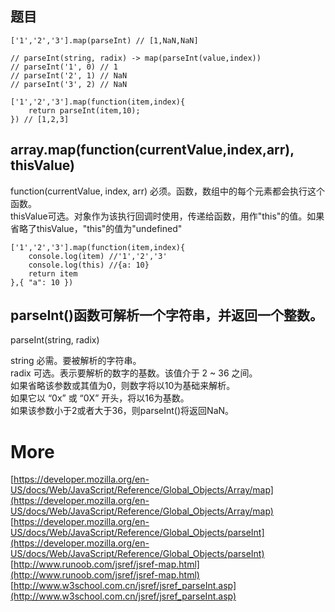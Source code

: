 ## 题目
```
['1','2','3'].map(parseInt) // [1,NaN,NaN]

// parseInt(string, radix) -> map(parseInt(value,index))
// parseInt('1', 0) // 1
// parseInt('2', 1) // NaN
// parseInt('3', 2) // NaN

['1','2','3'].map(function(item,index){
	return parseInt(item,10);
}) // [1,2,3]

```

## array.map(function(currentValue,index,arr), thisValue)

function(currentValue, index, arr) 必须。函数，数组中的每个元素都会执行这个函数。  
thisValue可选。对象作为该执行回调时使用，传递给函数，用作"this"的值。如果省略了thisValue，"this"的值为"undefined"

```
['1','2','3'].map(function(item,index){
	console.log(item) //'1','2','3'
	console.log(this) //{a: 10}
	return item
},{ "a": 10 })
```


## parseInt()函数可解析一个字符串，并返回一个整数。  

parseInt(string, radix)   

string	必需。要被解析的字符串。   
radix	可选。表示要解析的数字的基数。该值介于 2 ~ 36 之间。    
如果省略该参数或其值为0，则数字将以10为基础来解析。  
如果它以 “0x” 或 “0X” 开头，将以16为基数。  
如果该参数小于2或者大于36，则parseInt()将返回NaN。  

# More
[https://developer.mozilla.org/en-US/docs/Web/JavaScript/Reference/Global_Objects/Array/map](https://developer.mozilla.org/en-US/docs/Web/JavaScript/Reference/Global_Objects/Array/map)  
[https://developer.mozilla.org/en-US/docs/Web/JavaScript/Reference/Global_Objects/parseInt](https://developer.mozilla.org/en-US/docs/Web/JavaScript/Reference/Global_Objects/parseInt)  
[http://www.runoob.com/jsref/jsref-map.html](http://www.runoob.com/jsref/jsref-map.html)       
[http://www.w3school.com.cn/jsref/jsref_parseInt.asp](http://www.w3school.com.cn/jsref/jsref_parseInt.asp)   
